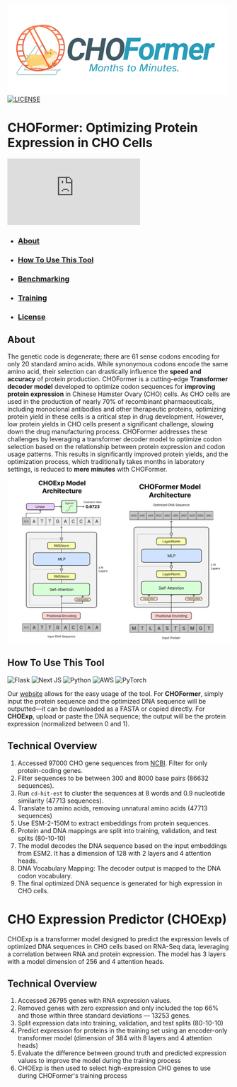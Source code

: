 ![image](public/CHOFormer_logo.png)
[![LICENSE](https://img.shields.io/badge/license-MIT-brightgreen)](https://github.com/Lattice-Automation/icor-codon-optimization/blob/master/LICENSE)

# CHOFormer: Optimizing Protein Expression in CHO Cells
[![Button Component](https://readme-components.vercel.app/api?component=button&text=Use This Tool: choformer.com)](https://choformer.com)

<!-- ![image](public/flowchart.png) -->

- ### <h3> <a href="#about">About</a></h3>
- ### <h3> <a href="#usetool">How To Use This Tool</a> </h3>
- ### <h3> <a href="#benchmarking">Benchmarking</a> </h3>
- ### <h3> <a href="#training">Training</a> </h3>
- ### <h3> <a href="#license">License</a> </h3>

## <h2 id="about">About</a> </h2>

The genetic code is degenerate; there are 61 sense codons encoding for only 20 standard amino acids. While synonymous codons encode the same amino acid, their selection can drastically influence the **speed and accuracy** of protein production. CHOFormer is a cutting-edge **Transformer decoder model** developed to optimize codon sequences for **improving protein expression** in Chinese Hamster Ovary (CHO) cells. As CHO cells are used in the production of nearly 70% of recombinant pharmaceuticals, including monoclonal antibodies and other therapeutic proteins, optimizing protein yield in these cells is a critical step in drug development. However, low protein yields in CHO cells present a significant challenge, slowing down the drug manufacturing process. CHOFormer addresses these challenges by leveraging a transformer decoder model to optimize codon selection based on the relationship between protein expression and codon usage patterns. This results in significantly improved protein yields, and the optimization process, which traditionally takes months in laboratory settings, is reduced to **mere minutes** with CHOFormer.

<!-- CHOFormer is a state-of-the-art **transformer decoder model** designed to optimize codon sequences for enhanced protein expression in Chinese Hamster Ovary (CHO) cells. Today, nearly 70% of recombinant pharmaceuticals are manufactured using the CHO genome in their research and development. This tool addresses the challenge of low recombinant protein yields in CHO cells, critical for drug manufacturing, particularly in the development of monoclonal antibodies and other therapeutic proteins. -->

<!-- Codon optimization, currently time-consuming in laboratory environments, is significantly expedited by using CHOFormer, potentially shortening the optimization timeline from **months to minutes**. -->
![public/architecture.png](public\architecture.png)
## <h2 id="usetool">How To Use This Tool</a> </h2>
![Flask](https://img.shields.io/badge/flask-%23000.svg?style=flat&logo=flask&logoColor=white) ![Next JS](https://img.shields.io/badge/Next-black?style=flat&logo=next.js&logoColor=white) ![Python](https://img.shields.io/badge/python-3670A0?style=flat&logo=python&logoColor=ffdd54) ![AWS](https://img.shields.io/badge/AWS-%23FF9900.svg?style=flat&logo=amazon-aws&logoColor=white) ![PyTorch](https://img.shields.io/badge/PyTorch-%23EE4C2C.svg?style=flat&logo=PyTorch&logoColor=white)

Our [website](https://choformer.com) allows for the easy usage of the tool.
For **CHOFormer**, simply input the protein sequence and the optimized DNA sequence will be outputted—it can be downloaded as a FASTA or copied directly.
For **CHOExp**, upload or paste the DNA sequence; the output will be the protein expression (normalized between 0 and 1).

## Technical Overview
1. Accessed 97000 CHO gene sequences from [NCBI](https://ftp.ncbi.nlm.nih.gov/genomes/genbank/vertebrate_mammalian/Cricetulus_griseus/all_assembly_versions/). Filter for only protein-coding genes.
2. Filter sequences to be between 300 and 8000 base pairs (86632 sequences).
3. Run `cd-hit-est` to cluster the sequences at 8 words and 0.9 nucleotide similarity (47713 sequences).
3. Translate to amino acids, removing unnatural amino acids (47713 sequences)
4. Use ESM-2-150M to extract embeddings from protein sequences.
5. Protein and DNA mappings are split into training, validation, and test splits (80-10-10)
6. The model decodes the DNA sequence based on the input embeddings from ESM2. It has a dimension of 128 with 2 layers and 4 attention heads.
7. DNA Vocabulary Mapping: The decoder output is mapped to the DNA codon vocabulary.
8. The final optimized DNA sequence is generated for high expression in CHO cells.

# CHO Expression Predictor (CHOExp)
CHOExp is a transformer model designed to predict the expression levels of optimized DNA sequences in CHO cells based on RNA-Seq data, leveraging a correlation between RNA and protein expression. The model has 3 layers with a model dimension of 256 and 4 attention heads.

## Technical Overview
1. Accessed 26795 genes with RNA expression values.
2. Removed genes with zero expression and only included the top 66% and those within three standard deviations — 13253 genes.
3. Split expression data into training, validation, and test splits (80-10-10)
4. Predict expression for proteins in the training set using an encoder-only transformer model (dimension of 384 with 8 layers and 4 attention heads)
5. Evaluate the difference between ground truth and predicted expression values to improve the model during the training process
6. CHOExp is then used to select high-expression CHO genes to use during CHOFormer's training process
